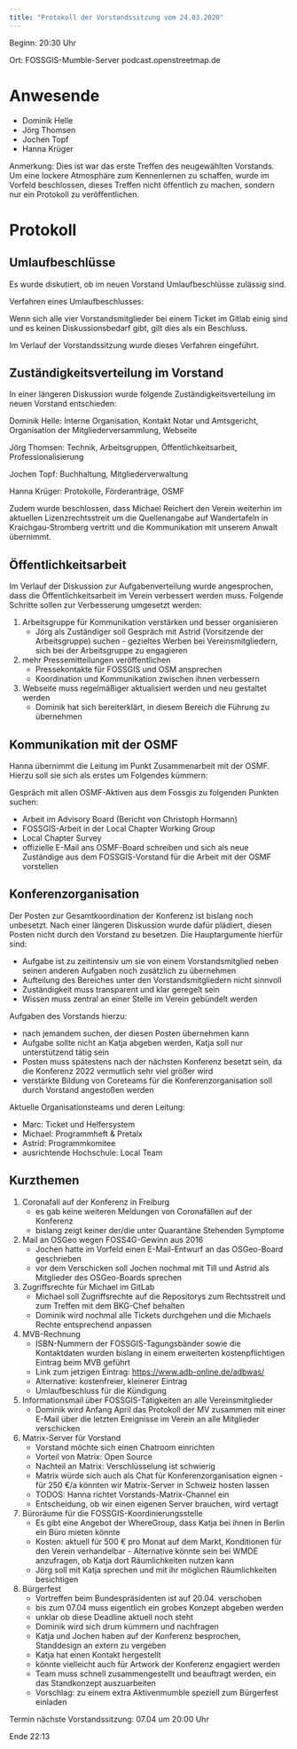 ```yaml
---
title: "Protokoll der Vorstandssitzung vom 24.03.2020"
---
```


Beginn: 20:30 Uhr

Ort: FOSSGIS-Mumble-Server podcast.openstreetmap.de

# Anwesende

* Dominik Helle
* Jörg Thomsen
* Jochen Topf
* Hanna Krüger

Anmerkung: Dies ist war das erste Treffen des neugewählten Vorstands. Um eine lockere Atmosphäre zum Kennenlernen zu schaffen, wurde im Vorfeld beschlossen, dieses Treffen nicht öffentlich zu machen, sondern nur ein Protokoll zu veröffentlichen.

# Protokoll

## Umlaufbeschlüsse

Es wurde diskutiert, ob im neuen Vorstand Umlaufbeschlüsse zulässig sind.

Verfahren eines Umlaufbeschlusses:

Wenn sich alle vier Vorstandsmitglieder bei einem Ticket im Gitlab einig sind und es keinen Diskussionsbedarf gibt, gilt dies als ein Beschluss.

Im Verlauf der Vorstandssitzung wurde dieses Verfahren eingeführt.

## Zuständigkeitsverteilung im Vorstand

In einer längeren Diskussion wurde folgende Zuständigkeitsverteilung im neuen Vorstand entschieden:

Dominik Helle: Interne Organisation, Kontakt Notar und Amtsgericht, Organisation der Mitgliederversammlung, Webseite

Jörg Thomsen: Technik, Arbeitsgruppen, Öffentlichkeitsarbeit, Professionalisierung

Jochen Topf: Buchhaltung, Mitgliederverwaltung

Hanna Krüger: Protokolle, Förderanträge, OSMF

Zudem wurde beschlossen, dass Michael Reichert den Verein weiterhin im aktuellen Lizenzrechtsstreit um die Quellenangabe auf Wandertafeln in Kraichgau-Stromberg vertritt und die Kommunikation mit unserem Anwalt übernimmt.

## Öffentlichkeitsarbeit

Im Verlauf der Diskussion zur Aufgabenverteilung wurde angesprochen, dass die Öffentlichkeitsarbeit im Verein verbessert werden muss. Folgende Schritte sollen zur Verbesserung umgesetzt werden:

1. Arbeitsgruppe für Kommunikation verstärken und besser organisieren
	* Jörg als Zuständiger soll Gespräch mit Astrid (Vorsitzende der Arbeitsgruppe) suchen - gezieltes Werben bei Vereinsmitgliedern, sich bei der Arbeitsgruppe zu engagieren
2. mehr Pressemitteilungen veröffentlichen
	* Pressekontakte für FOSSGIS und OSM ansprechen
	* Koordination und Kommunikation zwischen ihnen verbessern
3. Webseite muss regelmäßiger aktualisiert werden und neu gestaltet werden
	* Dominik hat sich bereiterklärt, in diesem Bereich die Führung zu übernehmen

## Kommunikation mit der OSMF

Hanna übernimmt die Leitung im Punkt Zusammenarbeit mit der OSMF. Hierzu soll sie sich als erstes um Folgendes kümmern:

Gespräch mit allen OSMF-Aktiven aus dem Fossgis zu folgenden Punkten suchen:

* Arbeit im Advisory Board (Bericht von Christoph Hormann)
* FOSSGIS-Arbeit in der Local Chapter Working Group
* Local Chapter Survey
* offizielle E-Mail ans OSMF-Board schreiben und sich als neue Zuständige aus dem FOSSGIS-Vorstand für die Arbeit mit der OSMF vorstellen

## Konferenzorganisation

Der Posten zur Gesamtkoordination der Konferenz ist bislang noch unbesetzt. Nach einer längeren Diskussion wurde dafür plädiert, diesen Posten nicht durch den Vorstand zu besetzen. Die Hauptargumente hierfür sind:

* Aufgabe ist zu zeitintensiv um sie von einem Vorstandsmitglied neben seinen anderen Aufgaben noch zusätzlich zu übernehmen
* Aufteilung des Bereiches unter den Vorstandsmitgliedern nicht sinnvoll
* Zuständigkeit muss transparent und klar geregelt sein
* Wissen muss zentral an einer Stelle im Verein gebündelt werden

Aufgaben des Vorstands hierzu:

* nach jemandem suchen, der diesen Posten übernehmen kann
* Aufgabe sollte nicht an Katja abgeben werden, Katja soll nur unterstützend tätig sein
* Posten muss spätestens nach der nächsten Konferenz besetzt sein, da die Konferenz 2022 vermutlich sehr viel größer wird
* verstärkte Bildung von Coreteams für die Konferenzorganisation soll durch Vorstand angestoßen werden

Aktuelle Organisationsteams und deren Leitung:

* Marc: Ticket und Helfersystem
* Michael: Programmheft & Pretalx
* Astrid: Programmkomitee
* ausrichtende Hochschule: Local Team

## Kurzthemen

1. Coronafall auf der Konferenz in Freiburg
	* es gab keine weiteren Meldungen von Coronafällen auf der Konferenz
	* bislang zeigt keiner der/die unter Quarantäne Stehenden Symptome
2. Mail an OSGeo wegen FOSS4G-Gewinn aus 2016
	* Jochen hatte im Vorfeld einen E-Mail-Entwurf an das OSGeo-Board geschrieben
	* vor dem Verschicken soll Jochen nochmal mit Till und Astrid als Mitglieder des OSGeo-Boards sprechen
3. Zugriffsrechte für Michael im GitLab
	* Michael soll Zugriffsrechte auf die Repositorys zum Rechtsstreit und zum Treffen mit dem BKG-Chef behalten
	* Dominik wird nochmal alle Tickets durchgehen und die Michaels Rechte entsprechend anpassen
4. MVB-Rechnung
	* ISBN-Nummern der FOSSGIS-Tagungsbänder sowie die Kontaktdaten wurden bislang in einem erweiterten kostenpflichtigen Eintrag beim MVB geführt
	* Link zum jetzigen Eintrag: https://www.adb-online.de/adbwas/
	* Alternative: kostenfreier, kleinerer Eintrag
	* Umlaufbeschluss für die Kündigung
5. Informationsmail über FOSSGIS-Tätigkeiten an alle Vereinsmitglieder
	* Dominik wird Anfang April das Protokoll der MV zusammen mit einer E-Mail über die letzten Ereignisse im Verein an alle Mitglieder verschicken
6. Matrix-Server für Vorstand
	* Vorstand möchte sich einen Chatroom einrichten
	* Vorteil von Matrix: Open Source
	* Nachteil an Matrix: Verschlüsselung ist schwierig
	* Matrix würde sich auch als Chat für Konferenzorganisation eignen - für 250 €/a könnten wir Matrix-Server in Schweiz hosten lassen
	* TODOS: Hanna richtet Vorstands-Matrix-Channel ein
	* Entscheidung, ob wir einen eigenen Server brauchen, wird vertagt
7. Büroräume für die FOSSGIS-Koordinierungsstelle
	* Es gibt eine Angebot der WhereGroup, dass Katja bei ihnen in Berlin ein Büro mieten könnte
	* Kosten: aktuell für 500 € pro Monat auf dem Markt, Konditionen für den Verein verhandelbar - Alternative könnte sein bei WMDE anzufragen, ob Katja dort Räumlichkeiten nutzen kann
	* Jörg soll mit Katja sprechen und mit ihr möglichen Räumlichkeiten besichtigen
8. Bürgerfest
	* Vortreffen beim Bundespräsidenten ist auf 20.04. verschoben
	* bis zum 07.04 muss eigentlich ein grobes Konzept abgeben werden
	* unklar ob diese Deadline aktuell noch steht
	* Dominik wird sich drum kümmern und nachfragen
	* Katja und Jochen haben auf der Konferenz besprochen, Standdesign an extern zu vergeben
	* Katja hat einen Kontakt hergestellt
	* könnte vielleicht auch für Artwork der Konferenz engagiert werden
	* Team muss schnell zusammengestellt und beauftragt werden, ein das Standkonzept auszuarbeiten
	* Vorschlag: zu einem extra Aktivenmumble speziell zum Bürgerfest einladen

Termin nächste Vorstandssitzung: 07.04 um 20:00 Uhr

Ende 22:13
